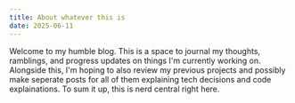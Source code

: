 ```yaml
---
title: About whatever this is
date: 2025-06-11
---
```


Welcome to my humble blog. This is a space to journal my thoughts, ramblings, and progress updates on things I'm currently working on. Alongside this, I'm hoping to also review my previous projects and possibly make seperate posts for all of them explaining tech decisions and code explainations. To sum it up, this is nerd central right here.
